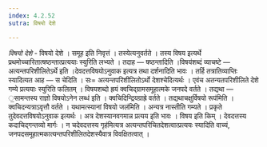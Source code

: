 ```yaml
---
index: 4.2.52
sutra: विषयो देशे

---
```

_विषयो देशे_ - विषयो देशे । समूह इति निवृत्तं । तस्येत्यनुवर्तते । तस्य विषय इत्यर्थे प्रथमोच्चारितात्षष्ठन्तात्प्रत्ययाः स्युरिति लभ्यते । तदाह — षष्ठन्तादिति ।विषय॑शब्दं व्याचष्टे — अत्यन्तपरिशीलितेऽर्थे इति ।देवदत्तविषयोऽनुवाक इत्यत्र तथा दर्शनादिति भावः । तर्हि तत्रातिव्याप्तिः स्यादित्यत आह — स चेदिति । सः= अत्यन्तपरिशीलितोऽर्थो देशश्चेदित्यर्थः । एवंच अतन्यतपरिशीलिते देशे गम्ये प्रत्ययाः स्युरिति फलितम् । विषयशब्दो ह्रयं क्वचिद्ग्रामसमूहात्मके जनपदे वर्तते । तद्यथा — ॒सामन्तस्य राज्ञो विषयोऽनेन लब्ध॑ इति । क्वचिदिन्द्रियग्राह्रे वर्तते । तद्यथाचक्षुर्विषयो रूप॑मिति । क्वचिदन्यत्राऽवृत्तौ वर्तते । यथामत्स्यानां विषयो जल॑मिति । अन्यत्र नास्तीति गम्यते । प्रकृते तुदेवदत्तविषयोऽनुवाक इत्यर्थः । अत्र देशस्यानवगमान्न प्रत्यय इति भावः । विषय इति किम्  । देवदत्तस्य कदाचिद्गन्तव्यो मार्गः । न चदेवदत्तस्य गृह॑मित्यत्र अत्यन्तपरिचितदेशत्वात्प्रत्ययः स्यादिति वाच्यं, जनपदसमूहात्मकात्यन्तपरिशीलितदेशस्यैवात्र विवक्षितत्वात् । 